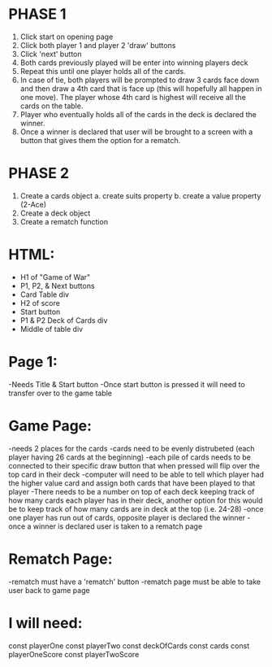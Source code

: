 # PHASE 1

1. Click start on opening page
2. Click both player 1 and player 2 'draw' buttons
3. Click 'next' button
4. Both cards previously played will be enter into winning players deck
5. Repeat this until one player holds all of the cards.
6. In case of tie, both players will be prompted to draw 3 cards face down and then draw a 4th card that is face up (this will hopefully all happen in one move). The player whose 4th card is highest will receive all the cards on the table. 
7. Player who eventually holds all of the cards in the deck is declared the winner. 
8. Once a winner is declared that user will be brought to a screen with a button that gives them the option for a rematch. 

# PHASE 2

1. Create a cards object
    a. create suits property
    b. create a value property (2-Ace)
2. Create a deck object
3. Create a rematch function

#  HTML: 

- H1 of "Game of War"
- P1, P2, & Next buttons
- Card Table div
- H2 of score
- Start button 
- P1 & P2 Deck of Cards div
- Middle of table div

# Page 1:
-Needs Title & Start button
-Once start button is pressed it will need to transfer over to the game table

# Game Page:
-needs 2 places for the cards
-cards need to be evenly distrubeted (each player having 26 cards at the beginning)
-each pile of cards needs to be connected to their specific draw button that when pressed will flip over the top card in their deck
-computer will need to be able to tell which player had the higher value card and assign both cards that have been played to that player
-There needs to be a number on top of each deck keeping track of how many cards each player has in their deck, another option for this would be to keep track of how many cards are in deck at the top (i.e. 24-28)
-once one player has run out of cards, opposite player is declared the winner
-once a winner is declared user is taken to a rematch page

# Rematch Page:
-rematch must have a 'rematch' button
-rematch page must be able to take user back to game page

# I will need:

const playerOne
const playerTwo
const deckOfCards
const cards
const playerOneScore
const playerTwoScore
